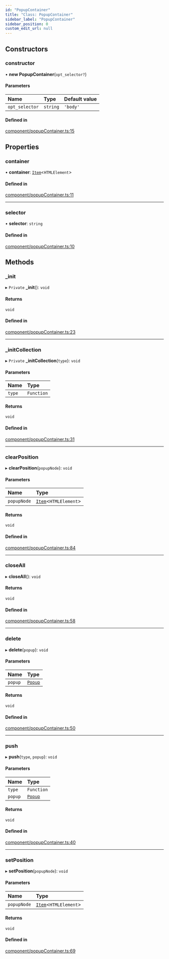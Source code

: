 ```yaml
---
id: "PopupContainer"
title: "Class: PopupContainer"
sidebar_label: "PopupContainer"
sidebar_position: 0
custom_edit_url: null
---
```


## Constructors

### constructor

• **new PopupContainer**(`opt_selector?`)

#### Parameters

| Name | Type | Default value |
| :------ | :------ | :------ |
| `opt_selector` | `string` | `'body'` |

#### Defined in

[component/popupContainer.ts:15](https://github.com/siposdani87/sui-js/blob/a88c06f/src/component/popupContainer.ts#L15)

## Properties

### container

• **container**: [`Item`](Item.md)<`HTMLElement`\>

#### Defined in

[component/popupContainer.ts:11](https://github.com/siposdani87/sui-js/blob/a88c06f/src/component/popupContainer.ts#L11)

___

### selector

• **selector**: `string`

#### Defined in

[component/popupContainer.ts:10](https://github.com/siposdani87/sui-js/blob/a88c06f/src/component/popupContainer.ts#L10)

## Methods

### \_init

▸ `Private` **_init**(): `void`

#### Returns

`void`

#### Defined in

[component/popupContainer.ts:23](https://github.com/siposdani87/sui-js/blob/a88c06f/src/component/popupContainer.ts#L23)

___

### \_initCollection

▸ `Private` **_initCollection**(`type`): `void`

#### Parameters

| Name | Type |
| :------ | :------ |
| `type` | `Function` |

#### Returns

`void`

#### Defined in

[component/popupContainer.ts:31](https://github.com/siposdani87/sui-js/blob/a88c06f/src/component/popupContainer.ts#L31)

___

### clearPosition

▸ **clearPosition**(`popupNode`): `void`

#### Parameters

| Name | Type |
| :------ | :------ |
| `popupNode` | [`Item`](Item.md)<`HTMLElement`\> |

#### Returns

`void`

#### Defined in

[component/popupContainer.ts:84](https://github.com/siposdani87/sui-js/blob/a88c06f/src/component/popupContainer.ts#L84)

___

### closeAll

▸ **closeAll**(): `void`

#### Returns

`void`

#### Defined in

[component/popupContainer.ts:58](https://github.com/siposdani87/sui-js/blob/a88c06f/src/component/popupContainer.ts#L58)

___

### delete

▸ **delete**(`popup`): `void`

#### Parameters

| Name | Type |
| :------ | :------ |
| `popup` | [`Popup`](Popup.md) |

#### Returns

`void`

#### Defined in

[component/popupContainer.ts:50](https://github.com/siposdani87/sui-js/blob/a88c06f/src/component/popupContainer.ts#L50)

___

### push

▸ **push**(`type`, `popup`): `void`

#### Parameters

| Name | Type |
| :------ | :------ |
| `type` | `Function` |
| `popup` | [`Popup`](Popup.md) |

#### Returns

`void`

#### Defined in

[component/popupContainer.ts:40](https://github.com/siposdani87/sui-js/blob/a88c06f/src/component/popupContainer.ts#L40)

___

### setPosition

▸ **setPosition**(`popupNode`): `void`

#### Parameters

| Name | Type |
| :------ | :------ |
| `popupNode` | [`Item`](Item.md)<`HTMLElement`\> |

#### Returns

`void`

#### Defined in

[component/popupContainer.ts:69](https://github.com/siposdani87/sui-js/blob/a88c06f/src/component/popupContainer.ts#L69)
